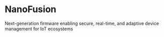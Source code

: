 # NanoFusion
Next-generation firmware enabling secure, real-time, and adaptive device management for IoT ecosystems
